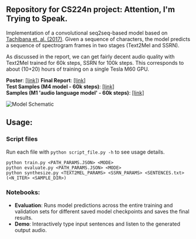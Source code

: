 ## Repository for CS224n project: Attention, I'm Trying to Speak. 

Implementation of a convolutional seq2seq-based model based on [Tachibana et. al. (2017)](https://arxiv.org/abs/1710.08969). 
Given a sequence of characters, the model predicts a sequence of spectrogram frames in two stages (Text2Mel and SSRN). 

As discussed in the report, we can get fairly decent audio quality with Text2Mel trained for 60k steps, SSRN for 100k steps. This corresponds to about (10+20) hours of training on a single Tesla M60 GPU. 

**Poster**: [[link]](https://akashmjn.github.io/cs224n/cs224n-final-poster.pdf)) 
**Final Report**: [[link]](https://akashmjn.github.io/cs224n/cs224n-final-project-report.pdf) <br/>
**Test Samples (M4 model - 60k steps)**: [[link]](https://soundcloud.com/akashmjn/sets/m4-tuned-model) <br/>
**Samples (M1 'audio language model' - 60k steps)**: [[link]](https://soundcloud.com/akashmjn/sets/m1-audio-language-model) <br/>

![Model Schematic](https://raw.githubusercontent.com/akashmjn/cs224n-gpu-that-talks/master/reports/model-schematic.png)

## Usage:

### Script files

Run each file with `python script_file.py -h` to see usage details. 

```
python train.py <PATH_PARAMS.JSON> <MODE>
python evaluate.py <PATH_PARAMS.JSON> <MODE> 
python synthesize.py <TEXT2MEL_PARAMS> <SSRN_PARAMS> <SENTENCES.txt> (<N_ITER> <SAMPLE_DIR>)
```

### Notebooks:

*   **Evaluation**: Runs model predictions across the entire training and validation sets for different saved model checkpoints and saves the final results. 
*   **Demo**: Interactively type input sentences and listen to the generated output audio. 
